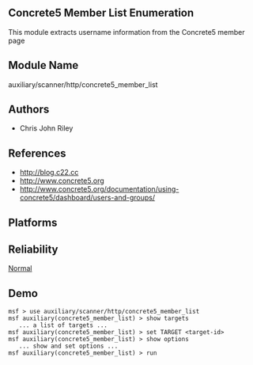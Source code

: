 ## Concrete5 Member List Enumeration

This module extracts username information from the Concrete5 
member page


## Module Name
auxiliary/scanner/http/concrete5_member_list

## Authors
* Chris John Riley


## References
* http://blog.c22.cc
* http://www.concrete5.org
* http://www.concrete5.org/documentation/using-concrete5/dashboard/users-and-groups/




## Platforms


## Reliability
[Normal](https://github.com/rapid7/metasploit-framework/wiki/Exploit-Ranking)

## Demo

```
msf > use auxiliary/scanner/http/concrete5_member_list
msf auxiliary(concrete5_member_list) > show targets
   ... a list of targets ...
msf auxiliary(concrete5_member_list) > set TARGET <target-id>
msf auxiliary(concrete5_member_list) > show options
   ... show and set options ...
msf auxiliary(concrete5_member_list) > run
```
    
    